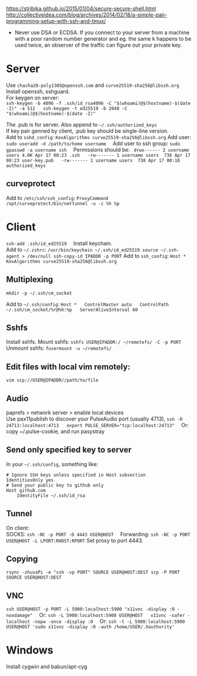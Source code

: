 https://stribika.github.io/2015/01/04/secure-secure-shell.html
http://collectiveidea.com/blog/archives/2014/02/18/a-simple-pair-programming-setup-with-ssh-and-tmux/

* Never use DSA or ECDSA. If you connect to your server from a machine with a poor random number generator and eg. the same k happens to be used twice, an observer of the traffic can figure out your private key.

# Server
Use `chacha20-poly1305@openssh.com` and `curve25519-sha256@libssh.org`  
Install openssh, sshguard.  
For keygen on server:  
`
ssh-keygen -b 4096 -f .ssh/id_rsa4096 -C "$(whoami)@$(hostname)-$(date -I)" -a 512  
ssh-keygen -t ed25519 -b 2048 -C "$(whoami)@$(hostname)-$(date -I)"  
`

The .pub is for server. Also append to `~/.ssh/authorized_keys`  
If key pair genned by client, .pub key should be single-line version.   
Add to `sshd_config`:
`
KexAlgorithms curve25519-sha256@libssh.org
`
Add user:
`
sudo useradd -d /path/to/home username  
`
Add user to ssh group:
`
sudo gpasswd -a username ssh  
`
Permissions should be:
`
drwx------ 2 username users 4.0K Apr 17 00:23 .ssh  
-rw------- 1 username users  738 Apr 17 00:23 user-key.pub  
-rw------- 1 username users  738 Apr 17 00:18 authorized_keys`

## curveprotect
Add to `/etc/ssh/ssh_config`:
`
ProxyCommand /opt/curveprotect/bin/nettunnel -u -c %h %p  
`

# Client
`
ssh-add .ssh/id_ed25519  
`
Install keychain.  
Add to `~/.zshrc`:
`
/usr/bin/keychain ~/.ssh/id_ed25519
source ~/.ssh-agent > /dev/null
ssh-copy-id IPADDR -p PORT
`
Add to `ssh_config`:
`
Host *  
	KexAlgorithms curve25519-sha256@libssh.org  
`

## Multiplexing
`
mkdir -p ~/.ssh/cm_socket  
`

Add to `~/.ssh/config`:
`
Host *  
ControlMaster auto  
ControlPath ~/.ssh/cm_socket/%r@%h:%p  
ServerAliveInterval 60  
`

## Sshfs
Install sshfs. Mount sshfs:
`
sshfs USER@IPADDR:/ ~/remotefs/ -C -p PORT  
`
Unmount sshfs:
`
fusermount -u ~/remotefs/  
`

## Edit files with local vim remotely:
`
vim scp://USER@IPADDR//path/to/file
`

## Audio
paprefs > network server > enable local devices  
Use pax11publish to discover your PulseAudio port (usually 4713),
`
ssh -R 24713:localhost:4713  
export PULSE_SERVER="tcp:localhost:24713"  
`
Or: copy ~/.pulse-cookie, and run pasystray  

## Send only specified key to server
In your `~/.ssh/config`, something like:
```
# Ignore SSH keys unless specified in Host subsection
IdentitiesOnly yes
# Send your public key to github only
Host github.com
	IdentityFile ~/.ssh/id_rsa
```

## Tunnel
On client:  
SOCKS:
`
ssh -NC -p PORT -D 4443 USER@HOST  
`
Forwarding:
`
ssh -NC -p PORT USER@HOST -L LPORT:RHOST:RPORT
`
Set proxy to port 4443.

## Copying
`
rsync -zhuvaPi -e "ssh -vp PORT" SOURCE USER@HOST:DEST
scp -P PORT SOURCE USER@HOST:DEST
`

## VNC
`
ssh USER@HOST -p PORT -L 5900:localhost:5900 "x11vnc -display :0 -noxdamage"  
`
Or:
`
ssh -L 5900:localhost:5900 USER@HOST  
x11vnc -safer -localhost -nopw -once -display :0  
`
Or:
`
ssh -t -L 5900:localhost:5900 USER@HOST 'sudo x11vnc -display :0 -auth /home/USER/.Xauthority'  
`

# Windows
Install cygwin and babun/apt-cyg

